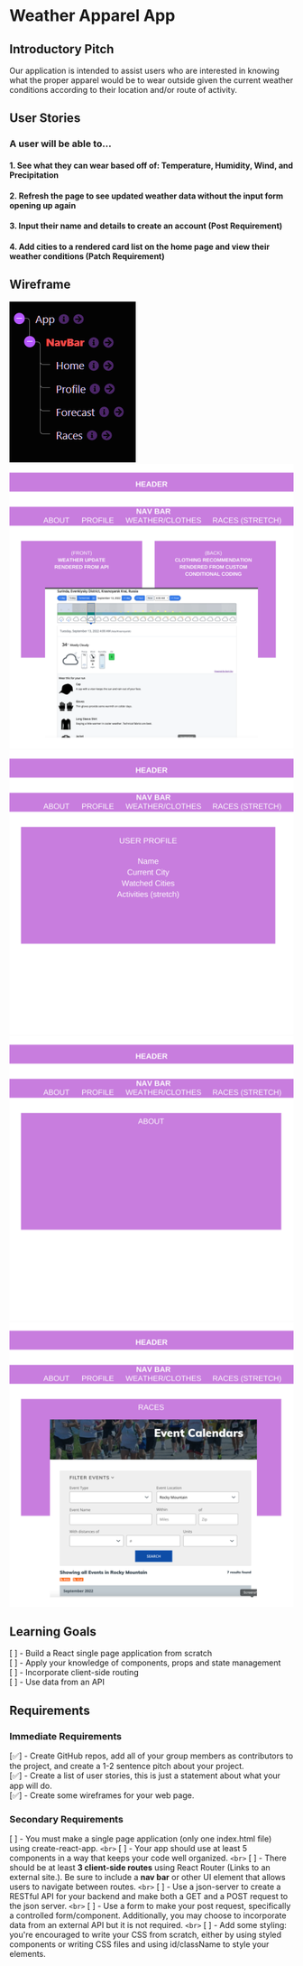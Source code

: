 # Weather Apparel App

## Introductory Pitch

Our application is intended to assist users who are interested in knowing what the proper apparel would be to wear outside given the current weather conditions according to their location and/or route of activity.

## User Stories

### A user will be able to...

#### 1. See what they can wear based off of: Temperature, Humidity, Wind, and Precipitation

#### 2. Refresh the page to see updated weather data without the input form opening up again 


#### 3. Input their name and details to create an account (Post Requirement)


#### 4. Add cities to a rendered card list on the home page and view their weather conditions (Patch Requirement)


## Wireframe

![structure tree](src/assets/structure.png)
![1](src/assets/1.png)
![2](src/assets/2.png)
![3](src/assets/3.png)
![4](src/assets/4.png)

## Learning Goals

[ ] - Build a React single page application from scratch
<br>
[ ] - Apply your knowledge of components, props and state management
<br>
[ ] - Incorporate client-side routing
<br>
[ ] - Use data from an API

## Requirements

### Immediate Requirements


[✅] - Create GitHub repos, add all of your group members as contributors to the project, and create a 1-2 sentence pitch about your project.
<br>
[✅] - Create a list of user stories, this is just a statement about what your app will do.
<br>
[✅] - Create some wireframes for your web page.
<br>

### Secondary Requirements

[ ] - You must make a single page application (only one index.html file) using create-react-app.
`<br>`
[ ] - Your app should use at least 5 components in a way that keeps your code well organized.
`<br>`
[ ] - There should be at least **3 client-side routes** using React Router (Links to an external site.). Be sure to include a **nav bar** or other UI element that allows users to navigate between routes.
`<br>`
[ ] - Use a json-server to create a RESTful API for your backend and make both a GET and a POST request to the json server.
`<br>`
[ ] - Use a form to make your post request, specifically a controlled form/component. Additionally, you may choose to incorporate data from an external API but it is not required.
`<br>`
[ ] - Add some styling: you're encouraged to write your CSS from scratch, either by using styled components or writing CSS files and using id/className to style your elements.

